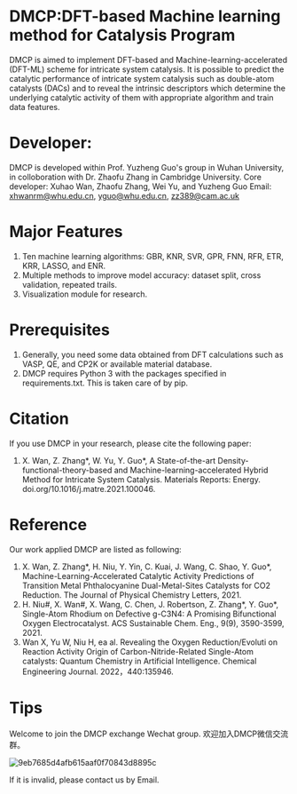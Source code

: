 # DMCP:DFT-based Machine learning method for Catalysis Program
DMCP is aimed to implement DFT-based and Machine-learning-accelerated (DFT-ML) scheme for intricate system catalysis. It is possible to predict the catalytic performance of intricate system catalysis such as double-atom catalysts (DACs) and to reveal the intrinsic descriptors which determine the underlying catalytic activity of them with appropriate algorithm and train data features.
# Developer:
DMCP is developed within Prof. Yuzheng Guo's group in Wuhan University, in colloboration with Dr. Zhaofu Zhang in Cambridge University.
Core developer: Xuhao Wan, Zhaofu Zhang, Wei Yu, and Yuzheng Guo
Email: xhwanrm@whu.edu.cn, yguo@whu.edu.cn, zz389@cam.ac.uk 
# Major Features
1. Ten machine learning algorithms: GBR, KNR, SVR, GPR, FNN, RFR, ETR, KRR, LASSO, and ENR.
2. Multiple methods to improve model accuracy: dataset split, cross validation, repeated trails. 
3. Visualization module for research.
# Prerequisites
1. Generally, you need some data obtained from DFT calculations such as VASP, QE, and CP2K or available material database.
2. DMCP requires Python 3 with the packages specified in requirements.txt. This is taken care of by pip.
# Citation
If you use DMCP in your research, please cite the following paper:
1. X. Wan, Z. Zhang*, W. Yu, Y. Guo*, A State-of-the-art Density-functional-theory-based and Machine-learning-accelerated Hybrid Method for Intricate System Catalysis. Materials Reports: Energy. doi.org/10.1016/j.matre.2021.100046.
# Reference
Our work applied DMCP are listed as following:
1. X. Wan, Z. Zhang*, H. Niu, Y. Yin, C. Kuai, J. Wang, C. Shao, Y. Guo*, Machine-Learning-Accelerated Catalytic Activity Predictions of Transition Metal Phthalocyanine Dual-Metal-Sites Catalysts for CO2 Reduction. The Journal of Physical Chemistry Letters, 2021.
2. H. Niu#, X. Wan#, X. Wang, C. Chen, J. Robertson, Z. Zhang*, Y. Guo*, Single-Atom Rhodium on Defective g-C3N4: A Promising Bifunctional Oxygen Electrocatalyst. ACS Sustainable Chem. Eng., 9(9), 3590-3599, 2021.
3. Wan X, Yu W, Niu H, ea al. Revealing the Oxygen Reduction/Evoluti on Reaction Activity Origin of Carbon-Nitride-Related Single-Atom catalysts: Quantum Chemistry in Artificial Intelligence. Chemical Engineering Journal. 2022，440:135946.

# Tips
Welcome to join the DMCP exchange Wechat group.
欢迎加入DMCP微信交流群。

![9eb7685d4afb615aaf0f70843d8895c](https://user-images.githubusercontent.com/73831094/146893430-46b61a00-f54d-423f-98b6-a8413216c8d5.jpg)

If it is invalid, please contact us by Email.
